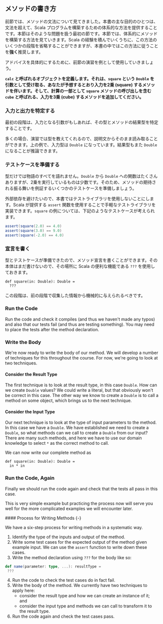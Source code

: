 ## メソッドの書き方

前節では、メソッドの文法について見てきました。本書の主な目的のひとつは、文法を超えて、Scala プログラムを構築するための体系的な方法を提供することです。本節はそのような問題を扱う最初の節です。本節では、体系的にメソッドを構築する方法を見ていきます。Scala の経験を積んでいくうちに、この方法のいくつかの段階を省略することができますが、本書の中ではこの方法に従うことを**強く**推奨します。

アドバイスを具体的にするために、前節の演習を例として使用していきましょう。

**`calc` と呼ばれるオブジェクトを定義します。それは、`square` という `Double` を引数として受け取る、あなたが予想するとおり入力を2乗 (square) するメソッドを伴います。そして、計算の一部として `square` メソッドの呼び出しを含む `cube` と呼ばれる、入力を3乗 (cube) するメソッドを追加してください。**

### 入力と出力を特定する

最初の段階は、入力となる引数がもしあれば、その型とメソッドの結果型を特定することです。

多くの場合、演習では型を教えてくれるので、説明文からそのまま読み取ることができます。上の例で、入力型は `Double` になっています。結果型もまた `Double` になることが推論できます。

### テストケースを準備する

型だけでは物語のすべてを語れません。`Double` から `Double` への関数はたくさんありますが、2乗を実行しているものは少数です。そのため、メソッドの期待される振る舞いを例証するいくつかのテストケースを準備しましょう。

外部依存を避けたいので、本書ではテストライブラリを使用しないことにします。Scala が提供する `assert` 関数を使用することで手軽なテストライブラリを実装できます。`square` の例については、下記のようなテストケースが考えられます。

```scala
assert(square(2.0) == 4.0)
assert(square(3.0) == 9.0)
assert(square(-2.0) == 4.0)
```

### 宣言を書く

型とテストケースが準備できたので、メソッド宣言を書くことができます。その本体はまだ書けないので、その場所に Scala の便利な機能である `???` を使用しておきます。

```tut:book:silent
def square(in: Double): Double =
  ???
```

この段階は、前の段階で収集した情報から機械的に与えられるべきです。

### Run the Code

Run the code and check it compiles (and thus we haven't made any typos) and also that our tests fail (and thus are testing something). You may need to place the tests after the method declaration.

### Write the Body

We're now ready to write the body of our method. We will develop a number of techniques for this throughout the course. For now, we're going to look at two techniques.

#### Consider the Result Type

The first technique is to look at the result type, in this case `Double`. How can we create `Double` values? We could write a literal, but that obviously won't be correct in this case. The other way we know to create a `Double` is to call a method on some object, which brings us to the next technique.

#### Consider the Input Type

Our next technique is to look at the type of input parameters to the method. In this case we have a `Double`. We have established we need to create a `Double`, so what methods can we call to create a `Double` from our input? There are many such methods, and here we have to use our domain knowledge to select `*` as the correct method to call.

We can now write our complete method as

```tut:book:silent
def square(in: Double): Double =
  in * in
```

### Run the Code, Again

Finally we should run the code again and check that the tests all pass in this case.

This is very simple example but practicing the process now will serve you well for the more complicated examples we will encounter later.

<div class="callout callout-info">
#### Process for Writing Methods {-}

We have a six-step process for writing methods in a systematic way.

1. Identify the type of the inputs and output of the method.
2. Write some test cases for the expected output of the method given example input. We can use the `assert` function to write down these cases.
3. Write the method declaration using `???` for the body like so:

```scala
def name(parameter: type, ...): resultType =
 ???
```
4. Run the code to check the test cases do in fact fail.
5. Write the body of the method. We currently have two techniques to apply here:
   - consider the result type and how we can create an instance of it; and
   - consider the input type and methods we can call to transform it to the result type.
6. Run the code again and check the test cases pass.
</div>
